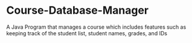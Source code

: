 # Course-Database-Manager
A Java Program that manages a course which includes features such as keeping track of the student list, student names, grades, and IDs
